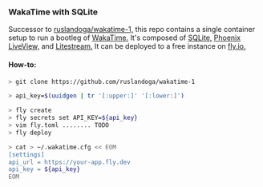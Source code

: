 ### WakaTime with SQLite

Successor to [ruslandoga/wakatime-1,](https://github.com/ruslandoga/wakatime-1) this repo contains a single container setup to run a bootleg of [WakaTime.](https://wakatime.com) It's composed of [SQLite,](https://www.sqlite.org) [Phoenix LiveView,](https://github.com/phoenixframework/phoenix_live_view) and [Litestream.](https://litestream.io) It can be deployed to a free instance on [fly.io.](https://fly.io)

#### How-to:

```sh
> git clone https://github.com/ruslandoga/wakatime-1

> api_key=$(uuidgen | tr '[:upper:]' '[:lower:]')

> fly create
> fly secrets set API_KEY=${api_key}
> vim fly.toml ........ TODO
> fly deploy

> cat > ~/.wakatime.cfg << EOM
[settings]
api_url = https://your-app.fly.dev
api_key = ${api_key}
EOM
```
